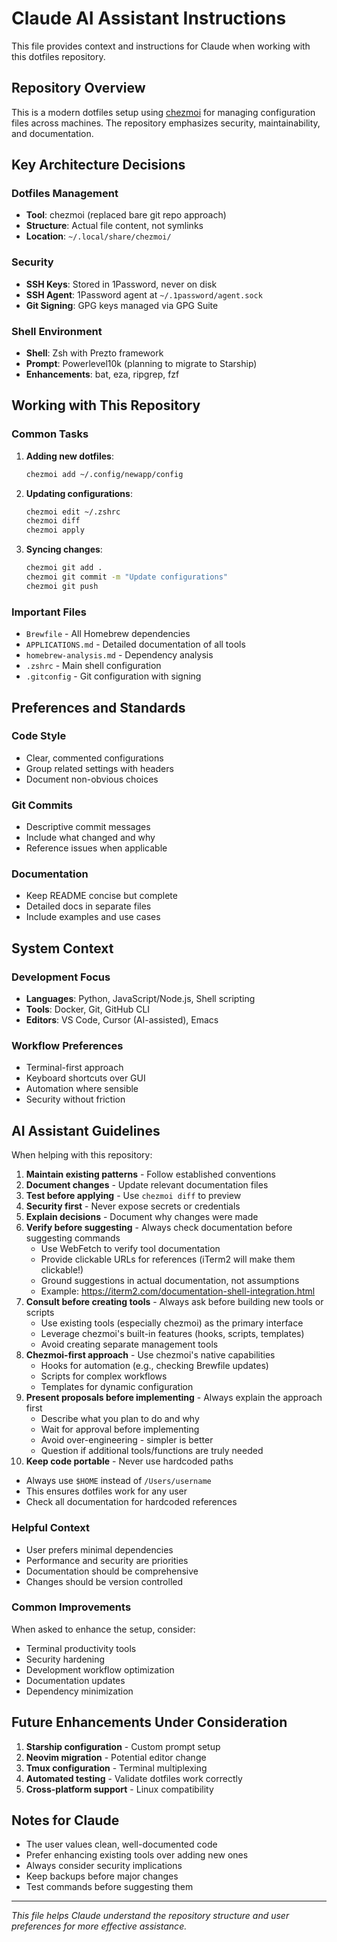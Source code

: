 # Claude AI Assistant Instructions

This file provides context and instructions for Claude when working with this dotfiles repository.

## Repository Overview

This is a modern dotfiles setup using [chezmoi](https://chezmoi.io/) for managing configuration files across machines. The repository emphasizes security, maintainability, and documentation.

## Key Architecture Decisions

### Dotfiles Management
- **Tool**: chezmoi (replaced bare git repo approach)
- **Structure**: Actual file content, not symlinks
- **Location**: `~/.local/share/chezmoi/`

### Security
- **SSH Keys**: Stored in 1Password, never on disk
- **SSH Agent**: 1Password agent at `~/.1password/agent.sock`
- **Git Signing**: GPG keys managed via GPG Suite

### Shell Environment
- **Shell**: Zsh with Prezto framework
- **Prompt**: Powerlevel10k (planning to migrate to Starship)
- **Enhancements**: bat, eza, ripgrep, fzf

## Working with This Repository

### Common Tasks

1. **Adding new dotfiles**:
   ```bash
   chezmoi add ~/.config/newapp/config
   ```

2. **Updating configurations**:
   ```bash
   chezmoi edit ~/.zshrc
   chezmoi diff
   chezmoi apply
   ```

3. **Syncing changes**:
   ```bash
   chezmoi git add .
   chezmoi git commit -m "Update configurations"
   chezmoi git push
   ```

### Important Files

- `Brewfile` - All Homebrew dependencies
- `APPLICATIONS.md` - Detailed documentation of all tools
- `homebrew-analysis.md` - Dependency analysis
- `.zshrc` - Main shell configuration
- `.gitconfig` - Git configuration with signing

## Preferences and Standards

### Code Style
- Clear, commented configurations
- Group related settings with headers
- Document non-obvious choices

### Git Commits
- Descriptive commit messages
- Include what changed and why
- Reference issues when applicable

### Documentation
- Keep README concise but complete
- Detailed docs in separate files
- Include examples and use cases

## System Context

### Development Focus
- **Languages**: Python, JavaScript/Node.js, Shell scripting
- **Tools**: Docker, Git, GitHub CLI
- **Editors**: VS Code, Cursor (AI-assisted), Emacs

### Workflow Preferences
- Terminal-first approach
- Keyboard shortcuts over GUI
- Automation where sensible
- Security without friction

## AI Assistant Guidelines

When helping with this repository:

1. **Maintain existing patterns** - Follow established conventions
2. **Document changes** - Update relevant documentation files
3. **Test before applying** - Use `chezmoi diff` to preview
4. **Security first** - Never expose secrets or credentials
5. **Explain decisions** - Document why changes were made
6. **Verify before suggesting** - Always check documentation before suggesting commands
   - Use WebFetch to verify tool documentation
   - Provide clickable URLs for references (iTerm2 will make them clickable!)
   - Ground suggestions in actual documentation, not assumptions
   - Example: https://iterm2.com/documentation-shell-integration.html
7. **Consult before creating tools** - Always ask before building new tools or scripts
   - Use existing tools (especially chezmoi) as the primary interface
   - Leverage chezmoi's built-in features (hooks, scripts, templates)
   - Avoid creating separate management tools
8. **Chezmoi-first approach** - Use chezmoi's native capabilities
   - Hooks for automation (e.g., checking Brewfile updates)
   - Scripts for complex workflows
   - Templates for dynamic configuration
9. **Present proposals before implementing** - Always explain the approach first
   - Describe what you plan to do and why
   - Wait for approval before implementing
   - Avoid over-engineering - simpler is better
   - Question if additional tools/functions are truly needed
10. **Keep code portable** - Never use hardcoded paths
   - Always use `$HOME` instead of `/Users/username`
   - This ensures dotfiles work for any user
   - Check all documentation for hardcoded references

### Helpful Context

- User prefers minimal dependencies
- Performance and security are priorities
- Documentation should be comprehensive
- Changes should be version controlled

### Common Improvements

When asked to enhance the setup, consider:
- Terminal productivity tools
- Security hardening
- Development workflow optimization
- Documentation updates
- Dependency minimization

## Future Enhancements Under Consideration

1. **Starship configuration** - Custom prompt setup
2. **Neovim migration** - Potential editor change
3. **Tmux configuration** - Terminal multiplexing
4. **Automated testing** - Validate dotfiles work correctly
5. **Cross-platform support** - Linux compatibility

## Notes for Claude

- The user values clean, well-documented code
- Prefer enhancing existing tools over adding new ones
- Always consider security implications
- Keep backups before major changes
- Test commands before suggesting them

---

*This file helps Claude understand the repository structure and user preferences for more effective assistance.*